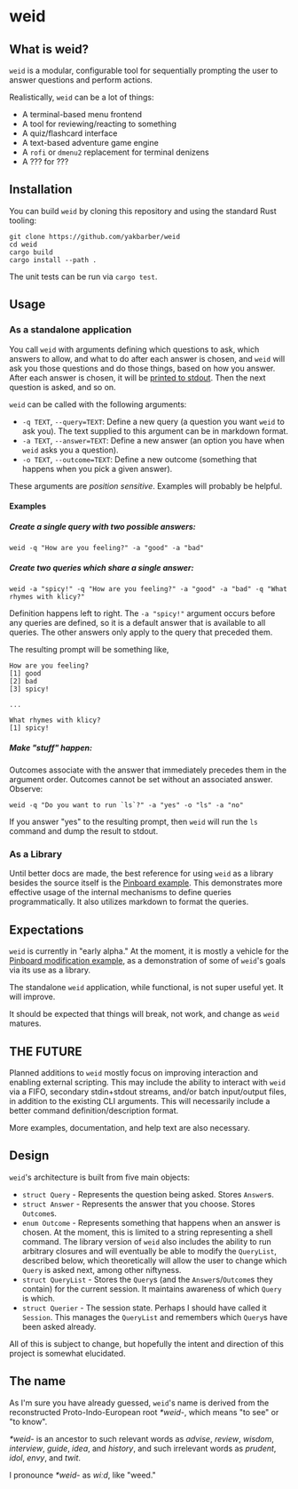 # weid

## What is weid?

`weid` is a modular, configurable tool for sequentially prompting the user to answer questions and perform actions.

Realistically, `weid` can be a lot of things:

- A terminal-based menu frontend
- A tool for reviewing/reacting to something
- A quiz/flashcard interface
- A text-based adventure game engine
- A `rofi` or `dmenu2` replacement for terminal denizens
- A ??? for ???

## Installation

You can build `weid` by cloning this repository and using the standard Rust tooling: 

    git clone https://github.com/yakbarber/weid
    cd weid
    cargo build
    cargo install --path .

The unit tests can be run via `cargo test`.

## Usage

### As a standalone application

You call `weid` with arguments defining which questions to ask, which answers to allow, and what to do after each answer is chosen, and `weid` will ask you those questions and do those things, based on how you answer. After each answer is chosen, it will be [printed to stdout](#expectations). Then the next question is asked, and so on.

`weid` can be called with the following arguments:

- `-q TEXT`, `--query=TEXT`: Define a new query (a question you want `weid` to ask you). The text supplied to this argument can be in markdown format.
- `-a TEXT`, `--answer=TEXT`: Define a new answer (an option you have when `weid` asks you a question).
- `-o TEXT`, `--outcome=TEXT`: Define a new outcome (something that happens when you pick a given answer).

These arguments are *position sensitive*. Examples will probably be helpful.

#### Examples

##### Create a single query with two possible answers:

    weid -q "How are you feeling?" -a "good" -a "bad" 

##### Create two queries which share a single answer:

    weid -a "spicy!" -q "How are you feeling?" -a "good" -a "bad" -q "What rhymes with klicy?"

Definition happens left to right. The `-a "spicy!"` argument occurs before any queries are defined, so it is a default answer that is available to all queries. The other answers only apply to the query that preceded them.

The resulting prompt will be something like,

    How are you feeling?
    [1] good
    [2] bad
    [3] spicy!

    ...

    What rhymes with klicy?
    [1] spicy!

##### Make "stuff" happen:

Outcomes associate with the answer that immediately precedes them in the argument order. Outcomes cannot be set without an associated answer. Observe:

    weid -q "Do you want to run `ls`?" -a "yes" -o "ls" -a "no"

If you answer "yes" to the resulting prompt, then `weid` will run the `ls` command and dump the result to stdout. 

### As a Library

Until better docs are made, the best reference for using `weid` as a library besides the source itself is the [Pinboard example](examples/pbin). This demonstrates more effective usage of the internal mechanisms to define queries programmatically. It also utilizes markdown to format the queries.

## Expectations

`weid` is currently in "early alpha." At the moment, it is mostly a vehicle for the [Pinboard modification example](examples/pbin), as a demonstration of some of `weid`'s goals via its use as a library.

The standalone `weid` application, while functional, is not super useful yet. It will improve.

It should be expected that things will break, not work, and change as `weid` matures.

## THE FUTURE

Planned additions to `weid` mostly focus on improving interaction and enabling external scripting. This may include the ability to interact with `weid` via a FIFO, secondary stdin+stdout streams, and/or batch input/output files, in addition to the existing CLI arguments. This will necessarily include a better command definition/description format.

More examples, documentation, and help text are also necessary.

## Design

`weid`'s architecture is built from five main objects:

- `struct Query` - Represents the question being asked. Stores `Answer`s.
- `struct Answer` - Represents the answer that you choose. Stores `Outcome`s.
- `enum Outcome` - Represents something that happens when an answer is chosen. At the moment, this is limited to a string representing a shell command. The library version of `weid` also includes the ability to run arbitrary closures and will eventually be able to modify the `QueryList`, described below, which theoretically will allow the user to change which `Query` is asked next, among other niftyness.
- `struct QueryList` - Stores the `Query`s (and the `Answer`s/`Outcome`s they contain) for the current session. It maintains awareness of which `Query` is which.
- `struct Querier` - The session state. Perhaps I should have called it `Session`. This manages the `QueryList` and remembers which `Query`s have been asked already.

All of this is subject to change, but hopefully the intent and direction of this project is somewhat elucidated.


## The name

As I'm sure you have already guessed, `weid`'s name is derived from the reconstructed Proto-Indo-European root _\*weid-_, which means "to see" or "to know".

_\*weid-_ is an ancestor to such relevant words as _advise_, _review_, _wisdom_, _interview_, _guide_, _idea_, and _history_, and such irrelevant words as _prudent_, _idol_, _envy_, and _twit_.

I pronounce _\*weid-_ as _wi&#720;d_, like "weed."

